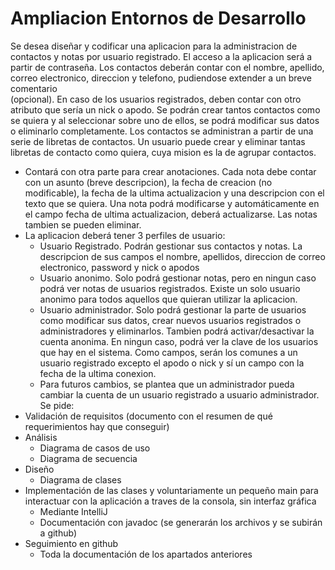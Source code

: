 # Ampliacion Entornos de Desarrollo

Se desea diseñar y codificar una aplicacion para la administracion de contactos y notas por usuario registrado. El acceso a la aplicacion será a partir de contraseña. 
Los contactos   deberán   contar con el   nombre,   apellido,   correo electronico, direccion y telefono, pudiendose extender a un breve comentario   
(opcional). En caso de los usuarios registrados, deben contar con otro atributo que sería un nick o apodo. Se podrán crear tantos contactos como se quiera y 
al seleccionar sobre uno de ellos, se podrá modificar sus datos o eliminarlo completamente. Los contactos se administran a partir de una serie de libretas de contactos. 
Un usuario puede crear y eliminar tantas libretas de contacto como quiera, cuya mision es la de agrupar contactos.
- Contará con otra parte para crear   anotaciones.   Cada   nota   debe contar con un asunto
(breve descripcion), la fecha de creacion (no modificable), la fecha de la ultima actualizacion y una descripcion con el texto que se quiera.
Una nota podrá modificarse y automáticamente en el campo fecha de ultima actualizacion, deberá actualizarse. Las notas tambien se pueden eliminar.
- La aplicacion deberá tener 3 perfiles de usuario:
    - Usuario	Registrado.	Podrán	gestionar	sus	contactos	y	notas.	La descripcion
de sus campos el nombre, apellidos, direccion de correo electronico, password y nick o apodos
    - Usuario anonimo.   Solo	podrá	gestionar notas,   pero	en	ningun	caso podrá ver
notas de usuarios registrados. Existe un solo usuario anonimo para todos aquellos que quieran utilizar la aplicacion.
    - Usuario administrador. Solo podrá gestionar la parte de usuarios como modificar   sus
datos,   crear   nuevos   usuarios   registrados   o administradores   y eliminarlos. Tambien podrá activar/desactivar la cuenta anonima. En ningun caso, podrá ver la clave de los usuarios que hay   en   el   sistema.   Como   campos,   serán   los   comunes a un usuario registrado excepto el apodo o nick y sí un campo con la fecha de la ultima conexion.
    - Para futuros cambios, se plantea que un administrador pueda cambiar la cuenta de un
usuario registrado a usuario administrador.
Se pide:
- Validación de requisitos (documento con el resumen de qué requerimientos hay que conseguir)
- Análisis
    - Diagrama de casos de uso
    - Diagrama de secuencia
- Diseño
    - Diagrama de clases
- Implementación de las clases y voluntariamente un pequeño main para interactuar con la aplicación a traves de la consola, sin interfaz gráfica
    - Mediante IntelliJ
    - Documentación con javadoc (se generarán los archivos y se subirán a github)
- Seguimiento en github
    - Toda la documentación de los apartados anteriores
